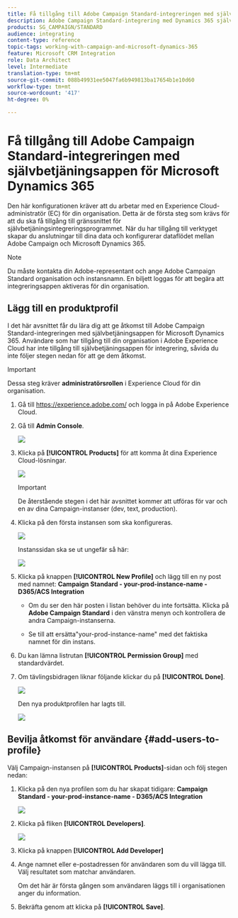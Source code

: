 ```yaml
---
title: Få tillgång till Adobe Campaign Standard-integreringen med självbetjäningsappen Dynamics 365
description: Adobe Campaign Standard-integrering med Dynamics 365 självbetjäningsapp
products: SG_CAMPAIGN/STANDARD
audience: integrating
content-type: reference
topic-tags: working-with-campaign-and-microsoft-dynamics-365
feature: Microsoft CRM Integration
role: Data Architect
level: Intermediate
translation-type: tm+mt
source-git-commit: 088b49931ee5047fa6b949813ba17654b1e10d60
workflow-type: tm+mt
source-wordcount: '417'
ht-degree: 0%

---
```



# Få tillgång till Adobe Campaign Standard-integreringen med självbetjäningsappen för Microsoft Dynamics 365

Den här konfigurationen kräver att du arbetar med en Experience Cloud-administratör (EC) för din organisation. Detta är de första steg som krävs för att du ska få tillgång till gränssnittet för självbetjäningsintegreringsprogrammet. När du har tillgång till verktyget skapar du anslutningar till dina data och konfigurerar dataflödet mellan Adobe Campaign och Microsoft Dynamics 365.

>[!NOTE]
>
>Du måste kontakta din Adobe-representant och ange Adobe Campaign Standard organisation och instansnamn. En biljett loggas för att begära att integreringsappen aktiveras för din organisation.

## Lägg till en produktprofil

I det här avsnittet får du lära dig att ge åtkomst till Adobe Campaign Standard-integreringen med självbetjäningsappen för Microsoft Dynamics 365. Användare som har tillgång till din organisation i Adobe Experience Cloud har inte tillgång till självbetjäningsappen för integrering, såvida du inte följer stegen nedan för att ge dem åtkomst.

>[!IMPORTANT]
>
> Dessa steg kräver **administratörsrollen** i Experience Cloud för din organisation.


1. Gå till https://experience.adobe.com/ och logga in på Adobe Experience Cloud.
1. Gå till **Admin Console**.

   ![](assets/do-not-localize/d365-to-acs-access-3.png)

1. Klicka på **[!UICONTROL Products]** för att komma åt dina Experience Cloud-lösningar.

   ![](assets/do-not-localize/d365-to-acs-access-6.png)


   >[!IMPORTANT]
   >
   >De återstående stegen i det här avsnittet kommer att utföras för var och en av dina Campaign-instanser (dev, text, production).

1. Klicka på den första instansen som ska konfigureras.

   ![](assets/do-not-localize/d365-to-acs-access-6.png)

   Instanssidan ska se ut ungefär så här:

   ![](assets/do-not-localize/d365-to-acs-access-8.png)

1. Klicka på knappen **[!UICONTROL New Profile]** och lägg till en ny post med namnet: **Campaign Standard - your-prod-instance-name - D365/ACS Integration**

   * Om du ser den här posten i listan behöver du inte fortsätta. Klicka på **Adobe Campaign Standard** i den vänstra menyn och kontrollera de andra Campaign-instanserna.

   * Se till att ersätta&quot;your-prod-instance-name&quot; med det faktiska namnet för din instans.

1. Du kan lämna listrutan **[!UICONTROL Permission Group]** med standardvärdet.

1. Om tävlingsbidragen liknar följande klickar du på **[!UICONTROL Done]**.

   ![](assets/do-not-localize/d365-to-acs-access-14.png)

   Den nya produktprofilen har lagts till.

   ![](assets/do-not-localize/d365-to-acs-access-15.png)

## Bevilja åtkomst för användare {#add-users-to-profile}

Välj Campaign-instansen på **[!UICONTROL Products]**-sidan och följ stegen nedan:

1. Klicka på den nya profilen som du har skapat tidigare:  **Campaign Standard - your-prod-instance-name - D365/ACS Integration**

   ![](assets/do-not-localize/d365-to-acs-access-15.png)

1. Klicka på fliken **[!UICONTROL Developers]**.

   ![](assets/do-not-localize/d365-to-acs-access-18.png)

1. Klicka på knappen **[!UICONTROL Add Developer]**

1. Ange namnet eller e-postadressen för användaren som du vill lägga till.  Välj resultatet som matchar användaren.

   Om det här är första gången som användaren läggs till i organisationen anger du information.

1. Bekräfta genom att klicka på **[!UICONTROL Save]**.
